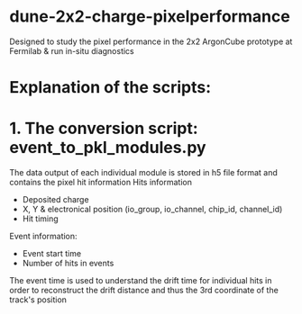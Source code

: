 # dune-2x2-charge-pixelperformance

Designed to study the pixel performance in the 2x2 ArgonCube prototype at Fermilab & run in-situ diagnostics

# Explanation of the scripts:

# 1. The conversion script: event_to_pkl_modules.py

The data output of each individual module is stored in h5 file format and contains the pixel hit information
  Hits information
  
  - Deposited charge
  - X, Y & electronical position (io_group, io_channel, chip_id, channel_id)
  - Hit timing
    
  Event information:
  - Event start time
  - Number of hits in events

  The event time is used to understand the drift time for individual hits in order to reconstruct the drift distance and thus the 3rd coordinate of the track's position
